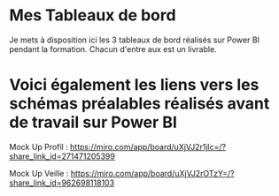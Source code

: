 # Mes Tableaux de bord
Je mets à disposition ici les 3 tableaux de bord réalisés sur Power BI pendant la formation. Chacun d'entre aux est un livrable.

# Voici également les liens vers les schémas préalables réalisés avant de travail sur Power BI

Mock Up Profil : https://miro.com/app/board/uXjVJ2r1jlc=/?share_link_id=271471205399

Mock Up Veille : https://miro.com/app/board/uXjVJ2rOTzY=/?share_link_id=962698118103


